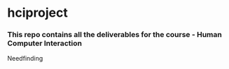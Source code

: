 # hciproject
### This repo contains all the deliverables for the course - Human Computer Interaction

Needfinding
